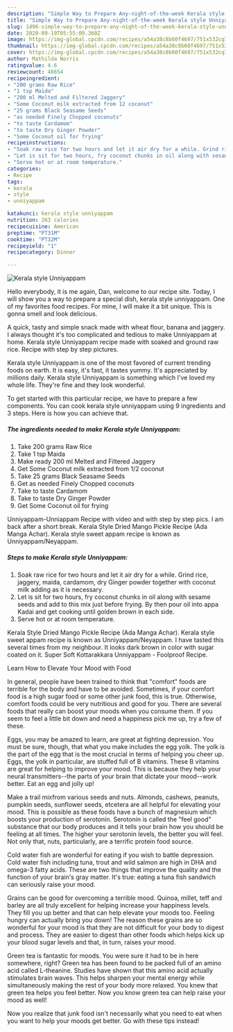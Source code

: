 ```yaml
---
description: "Simple Way to Prepare Any-night-of-the-week Kerala style Unniyappam"
title: "Simple Way to Prepare Any-night-of-the-week Kerala style Unniyappam"
slug: 1496-simple-way-to-prepare-any-night-of-the-week-kerala-style-unniyappam
date: 2020-09-19T05:55:09.360Z
image: https://img-global.cpcdn.com/recipes/a54a38c8b60f4697/751x532cq70/kerala-style-unniyappam-recipe-main-photo.jpg
thumbnail: https://img-global.cpcdn.com/recipes/a54a38c8b60f4697/751x532cq70/kerala-style-unniyappam-recipe-main-photo.jpg
cover: https://img-global.cpcdn.com/recipes/a54a38c8b60f4697/751x532cq70/kerala-style-unniyappam-recipe-main-photo.jpg
author: Mathilda Norris
ratingvalue: 4.6
reviewcount: 46654
recipeingredient:
- "200 grams Raw Rice"
- "1 tsp Maida"
- "200 ml Melted and Filtered Jaggery"
- "Some Coconut milk extracted from 12 coconut"
- "25 grams Black Seasame Seeds"
- "as needed Finely Chopped coconuts"
- "to taste Cardamom"
- "to taste Dry Ginger Powder"
- "Some Coconut oil for frying"
recipeinstructions:
- "Soak raw rice for two hours and let it air dry for a while. Grind rice, jaggery, maida, cardamom, dry Ginger powder together with coconut milk adding as it is necessary."
- "Let is sit for two hours, fry coconut chunks in oil along with sesame seeds and add to this mix just before frying. By then pour oil into appa Kadai and get cooking until golden brown in each side."
- "Serve hot or at room temperature."
categories:
- Recipe
tags:
- kerala
- style
- unniyappam

katakunci: kerala style unniyappam 
nutrition: 263 calories
recipecuisine: American
preptime: "PT31M"
cooktime: "PT32M"
recipeyield: "1"
recipecategory: Dinner

---
```



![Kerala style Unniyappam](https://img-global.cpcdn.com/recipes/a54a38c8b60f4697/751x532cq70/kerala-style-unniyappam-recipe-main-photo.jpg)

Hello everybody, it is me again, Dan, welcome to our recipe site. Today, I will show you a way to prepare a special dish, kerala style unniyappam. One of my favorites food recipes. For mine, I will make it a bit unique. This is gonna smell and look delicious.

A quick, tasty and simple snack made with wheat flour, banana and jaggery. I always thought it&#39;s too complicated and tedious to make Unniyappam at home. Kerala style Unniyappam recipe made with soaked and ground raw rice. Recipe with step by step pictures.

Kerala style Unniyappam is one of the most favored of current trending foods on earth. It is easy, it's fast, it tastes yummy. It's appreciated by millions daily. Kerala style Unniyappam is something which I've loved my whole life. They're fine and they look wonderful.


To get started with this particular recipe, we have to prepare a few components. You can cook kerala style unniyappam using 9 ingredients and 3 steps. Here is how you can achieve that.

<!--inarticleads1-->

##### The ingredients needed to make Kerala style Unniyappam:

1. Take 200 grams Raw Rice
1. Take 1 tsp Maida
1. Make ready 200 ml Melted and Filtered Jaggery
1. Get Some Coconut milk extracted from 1/2 coconut
1. Take 25 grams Black Seasame Seeds
1. Get as needed Finely Chopped coconuts
1. Take to taste Cardamom
1. Take to taste Dry Ginger Powder
1. Get Some Coconut oil for frying


Unniyappam-Unniappam Recipe with video and with step by step pics. I am back after a short break. Kerala Style Dried Mango Pickle Recipe (Ada Manga Achar). Kerala style sweet appam recipe is known as Unniyappam/Neyappam. 

<!--inarticleads2-->

##### Steps to make Kerala style Unniyappam:

1. Soak raw rice for two hours and let it air dry for a while. Grind rice, jaggery, maida, cardamom, dry Ginger powder together with coconut milk adding as it is necessary.
1. Let is sit for two hours, fry coconut chunks in oil along with sesame seeds and add to this mix just before frying. By then pour oil into appa Kadai and get cooking until golden brown in each side.
1. Serve hot or at room temperature.


Kerala Style Dried Mango Pickle Recipe (Ada Manga Achar). Kerala style sweet appam recipe is known as Unniyappam/Neyappam. I have tasted this several times from my neighbour. It looks dark brown in color with sugar coated on it. Super Soft Kottarakkara Unniyappam - Foolproof Recipe. 

Learn How to Elevate Your Mood with Food


In general, people have been trained to think that "comfort" foods are terrible for the body and have to be avoided. Sometimes, if your comfort food is a high sugar food or some other junk food, this is true. Otherwise, comfort foods could be very nutritious and good for you. There are several foods that really can boost your moods when you consume them. If you seem to feel a little bit down and need a happiness pick me up, try a few of these.

Eggs, you may be amazed to learn, are great at fighting depression. You must be sure, though, that what you make includes the egg yolk. The yolk is the part of the egg that is the most crucial in terms of helping you cheer up. Eggs, the yolk in particular, are stuffed full of B vitamins. These B vitamins are great for helping to improve your mood. This is because they help your neural transmitters--the parts of your brain that dictate your mood--work better. Eat an egg and jolly up!

Make a trail mixfrom various seeds and nuts. Almonds, cashews, peanuts, pumpkin seeds, sunflower seeds, etcetera are all helpful for elevating your mood. This is possible as these foods have a bunch of magnesium which boosts your production of serotonin. Serotonin is called the "feel good" substance that our body produces and it tells your brain how you should be feeling at all times. The higher your serotonin levels, the better you will feel. Not only that, nuts, particularly, are a terrific protein food source.

Cold water fish are wonderful for eating if you wish to battle depression. Cold water fish including tuna, trout and wild salmon are high in DHA and omega-3 fatty acids. These are two things that improve the quality and the function of your brain's gray matter. It's true: eating a tuna fish sandwich can seriously raise your mood. 

Grains can be good for overcoming a terrible mood. Quinoa, millet, teff and barley are all truly excellent for helping increase your happiness levels. They fill you up better and that can help elevate your moods too. Feeling hungry can actually bring you down! The reason these grains are so wonderful for your mood is that they are not difficult for your body to digest and process. They are easier to digest than other foods which helps kick up your blood sugar levels and that, in turn, raises your mood.

Green tea is fantastic for moods. You were sure it had to be in here somewhere, right? Green tea has been found to be packed full of an amino acid called L-theanine. Studies have shown that this amino acid actually stimulates brain waves. This helps sharpen your mental energy while simultaneously making the rest of your body more relaxed. You knew that green tea helps you feel better. Now you know green tea can help raise your mood as well!

Now you realize that junk food isn't necessarily what you need to eat when you want to help your moods get better. Go  with  these tips  instead!

